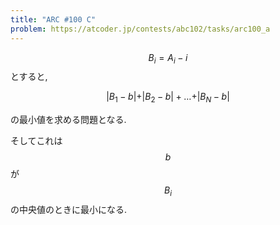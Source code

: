 ```yaml
---
title: "ARC #100 C"
problem: https://atcoder.jp/contests/abc102/tasks/arc100_a
---
```

$$ B_i = A_i - i $$ とすると,

$$
\vert B_1-b \vert + \vert B_2-b \vert + \dots + \vert B_N-b \vert
$$

の最小値を求める問題となる.

そしてこれは $$ b $$ が $$ B_i $$ の中央値のときに最小になる.
